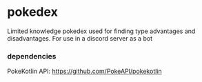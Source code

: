 # pokedex
Limited knowledge pokedex used for finding type advantages and disadvantages. For use in a discord server as a bot

### dependencies
PokeKotlin API:  https://github.com/PokeAPI/pokekotlin